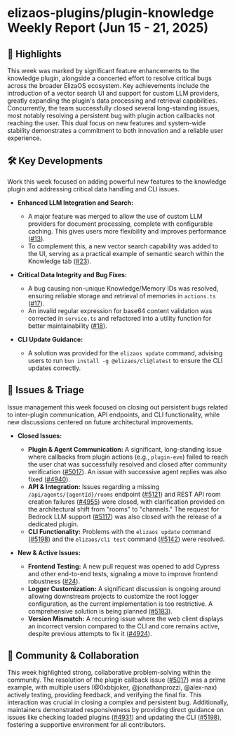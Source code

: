 # elizaos-plugins/plugin-knowledge Weekly Report (Jun 15 - 21, 2025)

## 🚀 Highlights
This week was marked by significant feature enhancements to the knowledge plugin, alongside a concerted effort to resolve critical bugs across the broader ElizaOS ecosystem. Key achievements include the introduction of a vector search UI and support for custom LLM providers, greatly expanding the plugin's data processing and retrieval capabilities. Concurrently, the team successfully closed several long-standing issues, most notably resolving a persistent bug with plugin action callbacks not reaching the user. This dual focus on new features and system-wide stability demonstrates a commitment to both innovation and a reliable user experience.

## 🛠️ Key Developments
Work this week focused on adding powerful new features to the knowledge plugin and addressing critical data handling and CLI issues.

- **Enhanced LLM Integration and Search:**
  - A major feature was merged to allow the use of custom LLM providers for document processing, complete with configurable caching. This gives users more flexibility and improves performance ([#13](https://github.com/elizaos-plugins/plugin-knowledge/pull/13)).
  - To complement this, a new vector search capability was added to the UI, serving as a practical example of semantic search within the Knowledge tab ([#23](https://github.com/elizaos-plugins/plugin-knowledge/pull/23)).

- **Critical Data Integrity and Bug Fixes:**
  - A bug causing non-unique Knowledge/Memory IDs was resolved, ensuring reliable storage and retrieval of memories in `actions.ts` ([#17](https://github.com/elizaos-plugins/plugin-knowledge/pull/17)).
  - An invalid regular expression for base64 content validation was corrected in `service.ts` and refactored into a utility function for better maintainability ([#18](https://github.com/elizaos-plugins/plugin-knowledge/pull/18)).

- **CLI Update Guidance:**
  - A solution was provided for the `elizaos update` command, advising users to run `bun install -g @elizaos/cli@latest` to ensure the CLI updates correctly.

## 🐛 Issues & Triage
Issue management this week focused on closing out persistent bugs related to inter-plugin communication, API endpoints, and CLI functionality, while new discussions centered on future architectural improvements.

- **Closed Issues:**
  - **Plugin & Agent Communication:** A significant, long-standing issue where callbacks from plugin actions (e.g., `plugin-evm`) failed to reach the user chat was successfully resolved and closed after community verification ([#5017](https://github.com/elizaos-plugins/plugin-knowledge/issues/5017)). An issue with successive agent replies was also fixed ([#4940](https://github.com/elizaos-plugins/plugin-knowledge/issues/4940)).
  - **API & Integration:** Issues regarding a missing `/api/agents/{agentId}/rooms` endpoint ([#5121](https://github.com/elizaos-plugins/plugin-knowledge/issues/5121)) and REST API room creation failures ([#4955](https://github.com/elizaos-plugins/plugin-knowledge/issues/4955)) were closed, with clarification provided on the architectural shift from "rooms" to "channels." The request for Bedrock LLM support ([#5117](https://github.com/elizaos-plugins/plugin-knowledge/issues/5117)) was also closed with the release of a dedicated plugin.
  - **CLI Functionality:** Problems with the `elizaos update` command ([#5198](https://github.com/elizaos-plugins/plugin-knowledge/issues/5198)) and the `elizaos/cli test` command ([#5142](https://github.com/elizaos-plugins/plugin-knowledge/issues/5142)) were resolved.

- **New & Active Issues:**
  - **Frontend Testing:** A new pull request was opened to add Cypress and other end-to-end tests, signaling a move to improve frontend robustness ([#24](https://github.com/elizaos-plugins/plugin-knowledge/pull/24)).
  - **Logger Customization:** A significant discussion is ongoing around allowing downstream projects to customize the root logger configuration, as the current implementation is too restrictive. A comprehensive solution is being planned ([#5183](https://github.com/elizaos-plugins/plugin-knowledge/issues/5183)).
  - **Version Mismatch:** A recurring issue where the web client displays an incorrect version compared to the CLI and core remains active, despite previous attempts to fix it ([#4924](https://github.com/elizaos-plugins/plugin-knowledge/issues/4924)).

## 💬 Community & Collaboration
This week highlighted strong, collaborative problem-solving within the community. The resolution of the plugin callback issue ([#5017](https://github.com/elizaos-plugins/plugin-knowledge/issues/5017)) was a prime example, with multiple users (@0xbbjoker, @jonathanprozzi, @alex-nax) actively testing, providing feedback, and verifying the final fix. This interaction was crucial in closing a complex and persistent bug. Additionally, maintainers demonstrated responsiveness by providing direct guidance on issues like checking loaded plugins ([#4931](https://github.com/elizaos-plugins/plugin-knowledge/issues/4931)) and updating the CLI ([#5198](https://github.com/elizaos-plugins/plugin-knowledge/issues/5198)), fostering a supportive environment for all contributors.